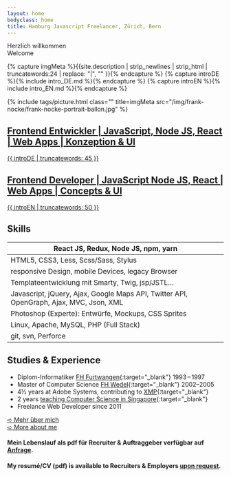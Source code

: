 ```yaml
---
layout: home
bodyclass: home
title: Hamburg Javascript Freelancer, Zürich, Bern
---
```


<div class='col-2-m'>
    <div class='col h1 center zbounce1 hide-s'>Herzlich willkommen</div>
    <div class='col h1 center zdrop1 middle'>Welcome</div>
</div>

{% capture imgMeta %}{{site.description | strip_newlines | strip_html | truncatewords:24 | replace: "|", "" }}{% endcapture %}
{% capture introDE %}{% include intro_DE.md %}{% endcapture %}
{% capture introEN %}{% include intro_EN.md %}{% endcapture %}


{% include tags/picture.html
  class=""
  title=imgMeta
  src="/img/frank-nocke/frank-nocke-portrait-ballon.jpg"
%}

<section class='col-2-m bilingual'>
    <a lang='de' href='{% link _pages/about_DE.md %}' class='col plain'>
        <h1 class='h2'>Frontend Entwickler | JavaScript, Node JS, React | Web Apps | Konzeption & UI</h1>
        <span markdown='1'>
            {{ introDE | truncatewords: 45 }}
        </span>
    </a>
    <a lang='de' href='{% link _pages/about_EN.md %}' class='col plain'>
        <h2>Frontend Developer | JavaScript Node JS, React | Web Apps | Concepts & UI</h2>
        <span markdown='1'>
            {{ introEN | truncatewords: 50 }}
        </span>
    </a>

</section>

## Skills

| React JS, Redux, Node JS, npm, yarn |
| --- |
| HTML5, CSS3, Less, Scss/Sass, Stylus |
| responsive Design, mobile Devices, legacy Browser |
| Templateentwicklung mit Smarty, Twig, jsp/JSTL… |
| Javascript, jQuery, Ajax, Google Maps API, Twitter API, OpenGraph, Ajax, MVC, Json, XML |
| Photoshop (Experte): Entwürfe, Mockups, CSS Sprites |
| Linux, Apache, MySQL, PHP (Full Stack) |
| git, svn, Perforce |

## Studies &amp; Experience

* Diplom-Informatiker [FH Furtwangen](https://www.hs-furtwangen.de/studierende/fakultaeten/digitale-medien/medieninformatik-bsc.html){:target="_blank"} 1993&thinsp;–&thinsp;1997
* Master of Computer Science [FH Wedel](http://www.fh-wedel.de/){:target="_blank"} 2002–2005
* 4½ years at Adobe Systems, contributing to [XMP](http://www.adobe.com/products/xmp.html){:target="_blank"}
* 2 years [teaching Computer Science in Singapore](http://www.np.edu.sg/ict/Pages/default.aspx){:target="_blank"}
* Freelance Web Developer since 2011

<div class='col-2-m'>
    <div class='col h1 center zbounce1'>
        <a href='{% link _pages/about_DE.md %}' class='button button-cta'>➪ Mehr über mich</a>
    </div>
    <div class='col h1 center zdrop1'>
        <a href='{% link _pages/about_EN.md %}' class='button button-cta'>➪ More about me</a>
    </div>
</div>

<h4 class='center tpad20'>Mein Lebenslauf als pdf für Recruiter & Auftraggeber verfügbar auf <a href='/contact/'>Anfrage</a>.</h4>
<h4 class='center tpad10'>My resumé/CV (pdf) is available to Recruiters & Employers <a href='/contact/'>upon request</a>.</h4>
